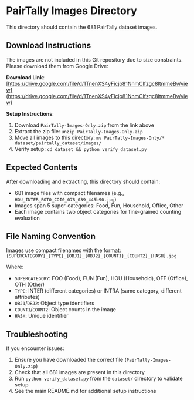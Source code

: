 # PairTally Images Directory

This directory should contain the 681 PairTally dataset images.

## Download Instructions

The images are not included in this Git repository due to size constraints. Please download them from Google Drive:

**Download Link**: [https://drive.google.com/file/d/1TnenXS4yFicjo81NnmClfzgc8ltmmeBv/view](https://drive.google.com/file/d/1TnenXS4yFicjo81NnmClfzgc8ltmmeBv/view)

**Setup Instructions**:
1. Download `PairTally-Images-Only.zip` from the link above
2. Extract the zip file: `unzip PairTally-Images-Only.zip`
3. Move all images to this directory: `mv PairTally-Images-Only/* dataset/pairtally_dataset/images/`
4. Verify setup: `cd dataset && python verify_dataset.py`

## Expected Contents

After downloading and extracting, this directory should contain:
- 681 image files with compact filenames (e.g., `HOU_INTER_BOT0_COI0_078_039_445b90.jpg`)
- Images span 5 super-categories: Food, Fun, Household, Office, Other
- Each image contains two object categories for fine-grained counting evaluation

## File Naming Convention

Images use compact filenames with the format:
`{SUPERCATEGORY}_{TYPE}_{OBJ1}_{OBJ2}_{COUNT1}_{COUNT2}_{HASH}.jpg`

Where:
- `SUPERCATEGORY`: FOO (Food), FUN (Fun), HOU (Household), OFF (Office), OTH (Other)
- `TYPE`: INTER (different categories) or INTRA (same category, different attributes)
- `OBJ1`/`OBJ2`: Object type identifiers
- `COUNT1`/`COUNT2`: Object counts in the image
- `HASH`: Unique identifier

## Troubleshooting

If you encounter issues:
1. Ensure you have downloaded the correct file (`PairTally-Images-Only.zip`)
2. Check that all 681 images are present in this directory
3. Run `python verify_dataset.py` from the `dataset/` directory to validate setup
4. See the main README.md for additional setup instructions
